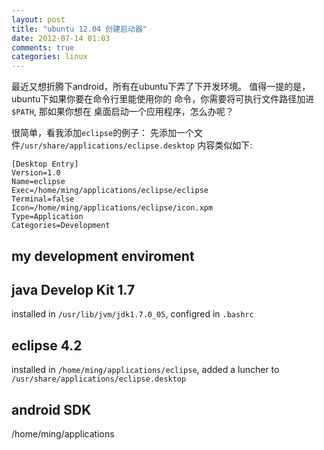 ```yaml
---
layout: post
title: "ubuntu 12.04 创建启动器"
date: 2012-07-14 01:03
comments: true
categories: linux
---
```


最近又想折腾下android，所有在ubuntu下弄了下开发环境。
值得一提的是，ubuntu下如果你要在命令行里能使用你的
命令，你需要将可执行文件路径加进`$PATH`, 那如果你想在
桌面启动一个应用程序，怎么办呢？

很简单，看我添加`eclipse`的例子：
先添加一个文件`/usr/share/applications/eclipse.desktop`
内容类似如下:
```
[Desktop Entry]
Version=1.0
Name=eclipse
Exec=/home/ming/applications/eclipse/eclipse
Terminal=false
Icon=/home/ming/applications/eclipse/icon.xpm
Type=Application
Categories=Development
```


my development enviroment
-------------
java Develop Kit 1.7  
-----------
installed in `/usr/lib/jvm/jdk1.7.0_05`, configred in `.bashrc`

eclipse 4.2 
----------
installed in  `/home/ming/applications/eclipse`,
added a luncher to `/usr/share/applications/eclipse.desktop`

android SDK 
----------
/home/ming/applications

